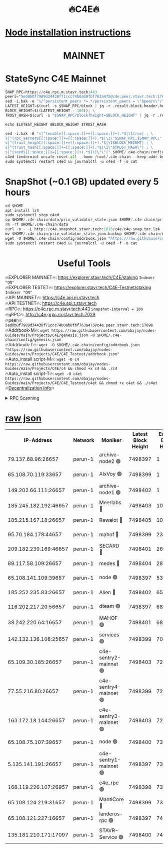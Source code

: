 <h1 align="center"> 🔥C4E🔥</h1>

[Node installation instructions](https://github.com/obajay/nodes-Guides/tree/main/Projects/C4E)
=

<h1 align="center"> MAINNET</h1>

# StateSync C4E Mainnet
```python
SNAP_RPC=https://c4e.rpc.m.stavr.tech:443
peers="5ed0b8f7989d34438f71ccc74b0ab0fbf763a475@c4e.peer.stavr.tech:17096"
sed -i.bak -e "s/^persistent_peers *=.*/persistent_peers = \"$peers\"/" $HOME/.c4e-chain/config/config.toml
LATEST_HEIGHT=$(curl -s $SNAP_RPC/block | jq -r .result.block.header.height); \
BLOCK_HEIGHT=$((LATEST_HEIGHT - 100)); \
TRUST_HASH=$(curl -s "$SNAP_RPC/block?height=$BLOCK_HEIGHT" | jq -r .result.block_id.hash)

echo $LATEST_HEIGHT $BLOCK_HEIGHT $TRUST_HASH

sed -i.bak -E "s|^(enable[[:space:]]+=[[:space:]]+).*$|\1true| ; \
s|^(rpc_servers[[:space:]]+=[[:space:]]+).*$|\1\"$SNAP_RPC,$SNAP_RPC\"| ; \
s|^(trust_height[[:space:]]+=[[:space:]]+).*$|\1$BLOCK_HEIGHT| ; \
s|^(trust_hash[[:space:]]+=[[:space:]]+).*$|\1\"$TRUST_HASH\"| ; \
s|^(seeds[[:space:]]+=[[:space:]]+).*$|\1\"\"|" $HOME/.c4e-chain/config/config.toml
c4ed tendermint unsafe-reset-all --home /root/.c4e-chain --keep-addr-book
sudo systemctl restart c4ed && journalctl -u c4ed -f -o cat
```
# SnapShot (~0.1 GB) updated every 5 hours
```python
cd $HOME
apt install lz4
sudo systemctl stop c4ed
cp $HOME/.c4e-chain/data/priv_validator_state.json $HOME/.c4e-chain/priv_validator_state.json.backup
rm -rf $HOME/.c4e-chain/data
curl -o - -L http://c4e.snapshot.stavr.tech:1018/c4e/c4e-snap.tar.lz4 | lz4 -c -d - | tar -x -C $HOME/.c4e-chain --strip-components 2
mv $HOME/.c4e-chain/priv_validator_state.json.backup $HOME/.c4e-chain/data/priv_validator_state.json
wget -O $HOME/.c4e-chain/config/addrbook.json "https://raw.githubusercontent.com/obajay/nodes-Guides/main/Projects/C4E/addrbook.json"
sudo systemctl restart c4ed && journalctl -u c4ed -f -o cat
```
 <h1 align="center"> Useful Tools</h1>

🔥EXPLORER MAINNET🔥:  https://explorer.stavr.tech/C4E/staking            `Indexer "ON"` \
🔥EXPLORER TESTET🔥:   https://explorer.stavr.tech/C4E-Testnet/staking     `Indexer "ON"` \
🔥API MAINNET🔥:       https://c4e.api.m.stavr.tech \
🔥API TESTNET🔥:       https://c4e.api.t.stavr.tech \
🔥RPC🔥:               https://c4e.rpc.m.stavr.tech:443                  `Snapshot-interval = 100` \
🔥gRPC🔥:              http://c4e.grpc.m.stavr.tech:7029 \
🔥peer🔥:              `5ed0b8f7989d34438f71ccc74b0ab0fbf763a475@c4e.peer.stavr.tech:17096` \
🔥Addrbook-M🔥:    ```wget https://raw.githubusercontent.com/obajay/nodes-Guides/main/Projects/C4E/genesis.json -O $HOME/.c4e-chain/config/genesis.json``` \
🔥Addrbook-T🔥:    ```wget -O $HOME/.c4e-chain/config/addrbook.json "https://raw.githubusercontent.com/obajay/nodes-Guides/main/Projects/C4E/C4E_Testnet/addrbook.json"``` \
🔥Auto_install script-M🔥: ```wget -O c4 https://raw.githubusercontent.com/obajay/nodes-Guides/main/Projects/C4E/c4 && chmod +x c4 && ./c4``` \
🔥Auto_install script-T🔥: ```wget -O c4et https://raw.githubusercontent.com/obajay/nodes-Guides/main/Projects/C4E/C4E_Testnet/c4et && chmod +x c4et && ./c4et``` \
🔥[Decentralization Info](https://github.com/obajay/StateSync-snapshots/tree/main/Projects/C4E/Decentralization)🔥




<details>
<summary>RPC Scanning</summary>

<h2 align="center"> We scan nodes in real time every 4 hours. And we provide the final result of RPC endpoints.
We cannot influence the operation of these nodes in any way. </h2>


```python
If Voting Power is higher than 0 --> then the Node is a validator of the network and may be subject to attack and be a potential threat to the chain.
```
```python
We marked such validators with a red symbol
```

</details>

[raw json](https://rpc-check.c4e.stavr.tech/c4e/rpc-c4e-result.json)
=



<table><tr><th>IP-Address</th><th>Network</th><th>Moniker</th><th>Latest Block Height</th><th>Earliest Block Height</th><th>Catching Up</th><th>Tx Index</th><th>Voting Power</th><th>Scan Time</th></tr><tr><td>79.137.68.96:26657</td><td>perun-1</td><td>archive-node2 🟢</td><td>7498397</td><td>1</td><td>False</td><td>on</td><td>0</td><td>2024-03-08T12:13:22.497789344UTC</td></tr><tr><td>65.108.70.119:33657</td><td>perun-1</td><td>AlxVoy 🟢</td><td>7498399</td><td>1</td><td>False</td><td>on</td><td>0</td><td>2024-03-08T12:13:36.549373868UTC</td></tr><tr><td>149.202.66.111:26657</td><td>perun-1</td><td>archive-node1 🟢</td><td>7498402</td><td>1</td><td>False</td><td>on</td><td>0</td><td>2024-03-08T12:13:52.514326348UTC</td></tr><tr><td>185.245.182.192:46657</td><td>perun-1</td><td>Meerlabs 🔴</td><td>7498403</td><td>1051501</td><td>False</td><td>on</td><td>344615</td><td>2024-03-08T12:13:57.552603347UTC</td></tr><tr><td>185.215.167.18:26657</td><td>perun-1</td><td>Rawalot 🔴</td><td>7498405</td><td>1090501</td><td>False</td><td>on</td><td>450091</td><td>2024-03-08T12:14:10.661505851UTC</td></tr><tr><td>95.70.184.178:44657</td><td>perun-1</td><td>mahof 🔴</td><td>7498399</td><td>2342001</td><td>False</td><td>off</td><td>1356400</td><td>2024-03-08T12:13:35.936661017UTC</td></tr><tr><td>209.182.239.169:46657</td><td>perun-1</td><td>SECARD 🔴</td><td>7498401</td><td>2616101</td><td>False</td><td>off</td><td>749308</td><td>2024-03-08T12:13:47.827180146UTC</td></tr><tr><td>89.117.58.109:26657</td><td>perun-1</td><td>medes 🔴</td><td>7498404</td><td>2826001</td><td>False</td><td>off</td><td>891025</td><td>2024-03-08T12:14:04.265059235UTC</td></tr><tr><td>65.108.141.109:39657</td><td>perun-1</td><td>node 🟢</td><td>7498397</td><td>5303301</td><td>False</td><td>on</td><td>0</td><td>2024-03-08T12:13:24.831638440UTC</td></tr><tr><td>185.252.235.83:26657</td><td>perun-1</td><td>Alien 🔴</td><td>7498402</td><td>6502501</td><td>False</td><td>on</td><td>648215</td><td>2024-03-08T12:13:52.800427972UTC</td></tr><tr><td>116.202.217.20:56657</td><td>perun-1</td><td>dteam 🟢</td><td>7498397</td><td>6800901</td><td>False</td><td>on</td><td>0</td><td>2024-03-08T12:13:22.214208962UTC</td></tr><tr><td>38.242.220.64:16657</td><td>perun-1</td><td>MAHOF 🟢</td><td>7498401</td><td>6885501</td><td>False</td><td>on</td><td>0</td><td>2024-03-08T12:13:50.179401180UTC</td></tr><tr><td>142.132.136.106:25657</td><td>perun-1</td><td>services 🟢</td><td>7498399</td><td>7012001</td><td>False</td><td>on</td><td>0</td><td>2024-03-08T12:13:38.804295527UTC</td></tr><tr><td>65.109.30.185:26657</td><td>perun-1</td><td>c4e-sentry2-mainnet 🟢</td><td>7498403</td><td>7284001</td><td>False</td><td>on</td><td>0</td><td>2024-03-08T12:13:57.263290190UTC</td></tr><tr><td>77.55.216.80:26657</td><td>perun-1</td><td>c4e-sentry4-mainnet 🟢</td><td>7498399</td><td>7297001</td><td>False</td><td>on</td><td>0</td><td>2024-03-08T12:13:36.256869417UTC</td></tr><tr><td>163.172.18.144:26657</td><td>perun-1</td><td>c4e-sentry3-mainnet 🟢</td><td>7498403</td><td>7297001</td><td>False</td><td>on</td><td>0</td><td>2024-03-08T12:13:57.832571166UTC</td></tr><tr><td>65.108.75.107:39657</td><td>perun-1</td><td>node 🟢</td><td>7498400</td><td>7300001</td><td>False</td><td>on</td><td>0</td><td>2024-03-08T12:13:39.116667160UTC</td></tr><tr><td>5.135.141.191:26657</td><td>perun-1</td><td>c4e-sentry1-mainnet 🟢</td><td>7498397</td><td>7300501</td><td>False</td><td>on</td><td>0</td><td>2024-03-08T12:13:21.618151781UTC</td></tr><tr><td>168.119.226.107:26957</td><td>perun-1</td><td>c4e_rpc 🟢</td><td>7498398</td><td>7398398</td><td>False</td><td>on</td><td>0</td><td>2024-03-08T12:13:29.126559308UTC</td></tr><tr><td>65.108.124.219:31657</td><td>perun-1</td><td>MantiCore 🔴</td><td>7498399</td><td>7398399</td><td>False</td><td>off</td><td>729786</td><td>2024-03-08T12:13:35.521329748UTC</td></tr><tr><td>65.108.121.227:16657</td><td>perun-1</td><td>landeros-rpc 🟢</td><td>7498397</td><td>7492001</td><td>False</td><td>on</td><td>0</td><td>2024-03-08T12:13:21.933224072UTC</td></tr><tr><td>135.181.210.171:17097</td><td>perun-1</td><td>STAVR-Service 🟢</td><td>7498400</td><td>7495501</td><td>False</td><td>on</td><td>0</td><td>2024-03-08T12:13:39.425850435UTC</td></tr></table>
